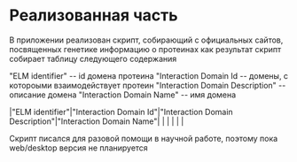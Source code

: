 # Реализованная часть
В приложении реализован скрипт, собирающий с официальных сайтов, посвященных генетике информацию о протеинах
как результат скрипт собирает таблицу следующего содержания

"ELM identifier" -- id домена протеина
"Interaction Domain Id -- домены, с котороыми взаимодействует протеин
"Interaction Domain Description" -- описание домена
 "Interaction Domain Name" -- имя домена

|"ELM identifier"|"Interaction Domain Id"|"Interaction Domain Description"|"Interaction Domain Name"|
|                |                       |                                |                         | 

Скрипт писался для разовой помощи в научной работе, поэтому пока web/desktop версия не планируется
